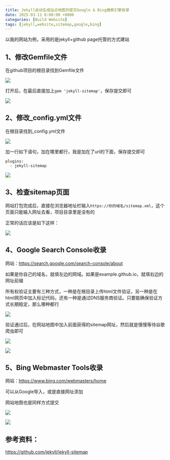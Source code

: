 ```yaml
---
title: Jekyll自动生成站点地图并提交Google & Bing搜索引擎收录
date: 2025-03-11 0:00:00 +0800
categories: [Build Website]
tags: [jekyll,website,sitemap,google,bing]
---
```


以我的网站为例，采用的是jekyll+github page托管的方式建站



## 1、修改Gemfile文件

在github项目的根目录找到Gemfile文件

![](https://tuchuang.ghostdavid.top/20250310231924725.png)

打开后，在最后直接加上`gem 'jekyll-sitemap'`，保存提交即可

![](https://tuchuang.ghostdavid.top/20250310232922869.png)	

## 2、修改_config.yml文件

在根目录找到_config.yml文件

![](https://tuchuang.ghostdavid.top/20250310233607864.png)

加一行如下语句，加在哪里都行，我是加在了url的下面，保存提交即可

```
plugins:
  - jekyll-sitemap
```

![](https://tuchuang.ghostdavid.top/20250311003711260.png)

## 3、检查sitemap页面

网站打包完成后，直接在浏览器地址栏输入`https://你的域名/sitemap.xml`，这个页面只能输入网址去看，项目目录里是没有的

正常的话应该是如下这样：

![](https://tuchuang.ghostdavid.top/20250310234250491.png)

## 4、Google Search Console收录

网站：https://search.google.com/search-console/about

如果是你自己的域名，就填左边的网域。如果是example.github.io，就填右边的网址前缀

所有权验证主要有三种方式，一种是在根目录上传html文件验证，另一种是在html网页中加入标记代码，还有一种是通过DNS服务商验证。只要能确保验证方式长期稳定，那么哪种都行

![](https://tuchuang.ghostdavid.top/20250310234748888.png)

验证通过后，在网站地图中加入前面获得的sitemap网址，然后就是慢慢等待谷歌爬虫即可

![](https://tuchuang.ghostdavid.top/20250311001927629.png)

![](https://tuchuang.ghostdavid.top/20250311002327925.png)

## 5、Bing Webmaster Tools收录

网站：https://www.bing.com/webmasters/home

可以从Google导入，或是直接网址添加

网站地图也是同样方式提交

![](https://tuchuang.ghostdavid.top/20250311002721472.png)

![](https://tuchuang.ghostdavid.top/20250311002851299.png)

## 参考资料：

https://github.com/jekyll/jekyll-sitemap
